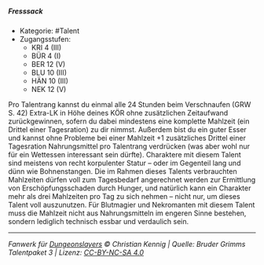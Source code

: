 <!---
Dies ist ein Fanwerk für DUNGEONSLAYERS © von Christian Kennig

Quellen:      [Bruder Grimms Talentpaket 3](https://www.f-space.de/ds4/downloads.html)
              [Talentbeschreibungen](https://www.f-space.de/ds4/tools-talentcards.html)
License:      [CC-BY-NC-SA 4.0](https://creativecommons.org/licenses/by-nc-sa/4.0/deed.de)
Richtlinien:  [Fanwerkrichtlinien](https://www.dungeonslayers.net/fanwerk-richtlinien/)
Autor:        Zauberlehrling
-->

##### Fresssack

- Kategorie: #Talent
- Zugangsstufen:
  - KRI 4 (III)
  - BÜR 4 (I)
  - BER 12 (V)
  - BLU 10 (III)
  - HÄN 10 (III)
  - NEK 12 (V)

Pro Talentrang kannst du einmal alle 24 Stunden beim Verschnaufen (GRW S. 42) Extra-LK in Höhe deines KÖR ohne zusätzlichen Zeitaufwand zurückgewinnen, sofern du dabei mindestens eine komplette Mahlzeit (ein Drittel einer Tagesration) zu dir nimmst. Außerdem bist du ein guter Esser und kannst ohne Probleme bei einer Mahlzeit +1 zusätzliches Drittel einer Tagesration Nahrungsmittel pro Talentrang verdrücken (was aber wohl nur für ein Wettessen interessant sein dürfte). Charaktere mit diesem Talent sind meistens von recht korpulenter Statur – oder im Gegenteil lang und dünn wie Bohnenstangen. Die im Rahmen dieses Talents verbrauchten Mahlzeiten dürfen voll zum Tagesbedarf angerechnet werden zur Ermittlung von Erschöpfungsschaden durch Hunger, und natürlich kann ein Charakter mehr als drei Mahlzeiten pro Tag zu sich nehmen – nicht nur, um dieses Talent voll auszunutzen. Für Blutmagier und Nekromanten mit diesem Talent muss die Mahlzeit nicht aus Nahrungsmitteln im engeren Sinne bestehen, sondern lediglich technisch essbar und verdaulich sein.

---

_Fanwerk für [Dungeonslayers](https://www.dungeonslayers.net/) © Christian Kennig | Quelle: Bruder Grimms Talentpaket 3 | Lizenz: [CC-BY-NC-SA 4.0](https://creativecommons.org/licenses/by-nc-sa/4.0/deed.de)_
